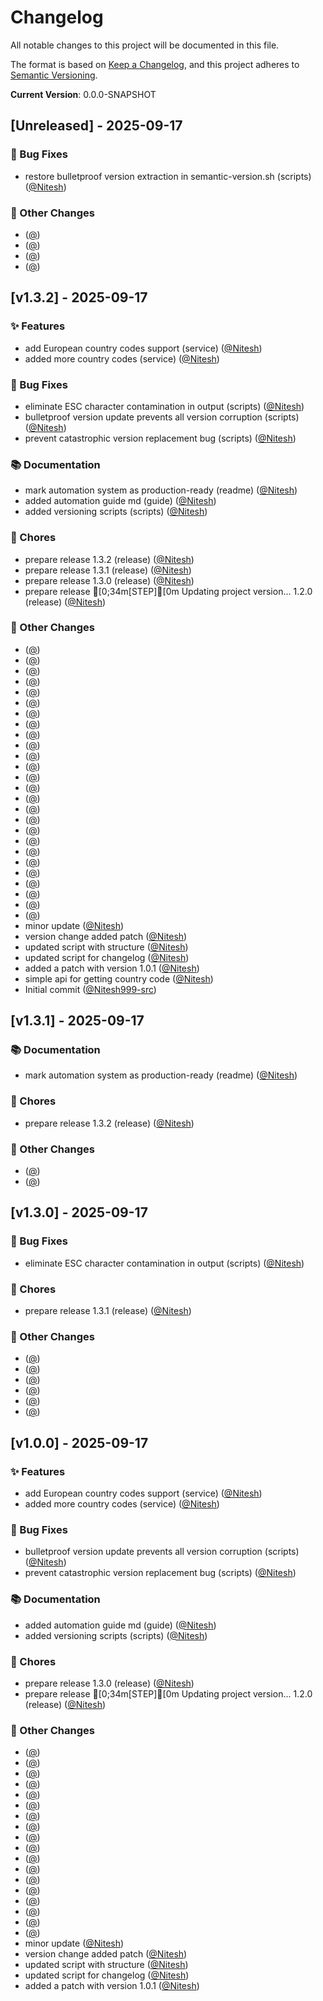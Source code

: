 # Changelog

All notable changes to this project will be documented in this file.

The format is based on [Keep a Changelog](https://keepachangelog.com/en/1.0.0/),
and this project adheres to [Semantic Versioning](https://semver.org/spec/v2.0.0.html).

**Current Version**: 0.0.0-SNAPSHOT

## [Unreleased] - 2025-09-17

### 🐛 Bug Fixes
-  restore bulletproof version extraction in semantic-version.sh (scripts) ([@Nitesh](https://github.com/Nitesh))

### 📝 Other Changes
-  ([@](https://github.com/))
-  ([@](https://github.com/))
-  ([@](https://github.com/))
-  ([@](https://github.com/))

## [v1.3.2] - 2025-09-17

### ✨ Features
-  add European country codes support (service) ([@Nitesh](https://github.com/Nitesh))
-  added more country codes (service) ([@Nitesh](https://github.com/Nitesh))

### 🐛 Bug Fixes
-  eliminate ESC character contamination in output (scripts) ([@Nitesh](https://github.com/Nitesh))
-  bulletproof version update prevents all version corruption (scripts) ([@Nitesh](https://github.com/Nitesh))
-  prevent catastrophic version replacement bug (scripts) ([@Nitesh](https://github.com/Nitesh))

### 📚 Documentation
-  mark automation system as production-ready (readme) ([@Nitesh](https://github.com/Nitesh))
-  added automation guide md (guide) ([@Nitesh](https://github.com/Nitesh))
-  added versioning scripts (scripts) ([@Nitesh](https://github.com/Nitesh))

### 🔧 Chores
-  prepare release 1.3.2 (release) ([@Nitesh](https://github.com/Nitesh))
-  prepare release 1.3.1 (release) ([@Nitesh](https://github.com/Nitesh))
-  prepare release 1.3.0 (release) ([@Nitesh](https://github.com/Nitesh))
-  prepare release [0;34m[STEP][0m Updating project version... 1.2.0 (release) ([@Nitesh](https://github.com/Nitesh))

### 📝 Other Changes
-  ([@](https://github.com/))
-  ([@](https://github.com/))
-  ([@](https://github.com/))
-  ([@](https://github.com/))
-  ([@](https://github.com/))
-  ([@](https://github.com/))
-  ([@](https://github.com/))
-  ([@](https://github.com/))
-  ([@](https://github.com/))
-  ([@](https://github.com/))
-  ([@](https://github.com/))
-  ([@](https://github.com/))
-  ([@](https://github.com/))
-  ([@](https://github.com/))
-  ([@](https://github.com/))
-  ([@](https://github.com/))
-  ([@](https://github.com/))
-  ([@](https://github.com/))
-  ([@](https://github.com/))
-  ([@](https://github.com/))
-  ([@](https://github.com/))
-  ([@](https://github.com/))
-  ([@](https://github.com/))
-  ([@](https://github.com/))
-  ([@](https://github.com/))
-  ([@](https://github.com/))
- minor update ([@Nitesh](https://github.com/Nitesh))
- version change added patch ([@Nitesh](https://github.com/Nitesh))
- updated script with structure ([@Nitesh](https://github.com/Nitesh))
- updated script for changelog ([@Nitesh](https://github.com/Nitesh))
- added a patch with version 1.0.1 ([@Nitesh](https://github.com/Nitesh))
- simple api for getting country code ([@Nitesh](https://github.com/Nitesh))
- Initial commit ([@Nitesh999-src](https://github.com/Nitesh999-src))

## [v1.3.1] - 2025-09-17

### 📚 Documentation
-  mark automation system as production-ready (readme) ([@Nitesh](https://github.com/Nitesh))

### 🔧 Chores
-  prepare release 1.3.2 (release) ([@Nitesh](https://github.com/Nitesh))

### 📝 Other Changes
-  ([@](https://github.com/))
-  ([@](https://github.com/))

## [v1.3.0] - 2025-09-17

### 🐛 Bug Fixes
-  eliminate ESC character contamination in output (scripts) ([@Nitesh](https://github.com/Nitesh))

### 🔧 Chores
-  prepare release 1.3.1 (release) ([@Nitesh](https://github.com/Nitesh))

### 📝 Other Changes
-  ([@](https://github.com/))
-  ([@](https://github.com/))
-  ([@](https://github.com/))
-  ([@](https://github.com/))
-  ([@](https://github.com/))
-  ([@](https://github.com/))

## [v1.0.0] - 2025-09-17

### ✨ Features
-  add European country codes support (service) ([@Nitesh](https://github.com/Nitesh))
-  added more country codes (service) ([@Nitesh](https://github.com/Nitesh))

### 🐛 Bug Fixes
-  bulletproof version update prevents all version corruption (scripts) ([@Nitesh](https://github.com/Nitesh))
-  prevent catastrophic version replacement bug (scripts) ([@Nitesh](https://github.com/Nitesh))

### 📚 Documentation
-  added automation guide md (guide) ([@Nitesh](https://github.com/Nitesh))
-  added versioning scripts (scripts) ([@Nitesh](https://github.com/Nitesh))

### 🔧 Chores
-  prepare release 1.3.0 (release) ([@Nitesh](https://github.com/Nitesh))
-  prepare release [0;34m[STEP][0m Updating project version... 1.2.0 (release) ([@Nitesh](https://github.com/Nitesh))

### 📝 Other Changes
-  ([@](https://github.com/))
-  ([@](https://github.com/))
-  ([@](https://github.com/))
-  ([@](https://github.com/))
-  ([@](https://github.com/))
-  ([@](https://github.com/))
-  ([@](https://github.com/))
-  ([@](https://github.com/))
-  ([@](https://github.com/))
-  ([@](https://github.com/))
-  ([@](https://github.com/))
-  ([@](https://github.com/))
-  ([@](https://github.com/))
-  ([@](https://github.com/))
-  ([@](https://github.com/))
-  ([@](https://github.com/))
-  ([@](https://github.com/))
-  ([@](https://github.com/))
- minor update ([@Nitesh](https://github.com/Nitesh))
- version change added patch ([@Nitesh](https://github.com/Nitesh))
- updated script with structure ([@Nitesh](https://github.com/Nitesh))
- updated script for changelog ([@Nitesh](https://github.com/Nitesh))
- added a patch with version 1.0.1 ([@Nitesh](https://github.com/Nitesh))

